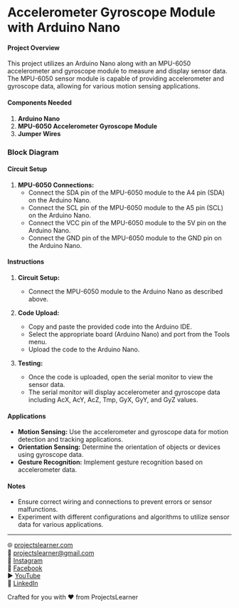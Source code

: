 # Accelerometer Gyroscope Module with Arduino Nano

#### Project Overview

This project utilizes an Arduino Nano along with an MPU-6050 accelerometer and gyroscope module to measure and display sensor data. The MPU-6050 sensor module is capable of providing accelerometer and gyroscope data, allowing for various motion sensing applications.

#### Components Needed

1. **Arduino Nano**
2. **MPU-6050 Accelerometer Gyroscope Module**
3. **Jumper Wires**

### Block Diagram



#### Circuit Setup

1. **MPU-6050 Connections:**
   - Connect the SDA pin of the MPU-6050 module to the A4 pin (SDA) on the Arduino Nano.
   - Connect the SCL pin of the MPU-6050 module to the A5 pin (SCL) on the Arduino Nano.
   - Connect the VCC pin of the MPU-6050 module to the 5V pin on the Arduino Nano.
   - Connect the GND pin of the MPU-6050 module to the GND pin on the Arduino Nano.

#### Instructions

1. **Circuit Setup:**
   - Connect the MPU-6050 module to the Arduino Nano as described above.

2. **Code Upload:**
   - Copy and paste the provided code into the Arduino IDE.
   - Select the appropriate board (Arduino Nano) and port from the Tools menu.
   - Upload the code to the Arduino Nano.

3. **Testing:**
   - Once the code is uploaded, open the serial monitor to view the sensor data.
   - The serial monitor will display accelerometer and gyroscope data including AcX, AcY, AcZ, Tmp, GyX, GyY, and GyZ values.

#### Applications

- **Motion Sensing:** Use the accelerometer and gyroscope data for motion detection and tracking applications.
- **Orientation Sensing:** Determine the orientation of objects or devices using gyroscope data.
- **Gesture Recognition:** Implement gesture recognition based on accelerometer data.

#### Notes

- Ensure correct wiring and connections to prevent errors or sensor malfunctions.
- Experiment with different configurations and algorithms to utilize sensor data for various applications.

---

🌐 [projectslearner.com](https://projectslearner.com)  
📧 [projectslearner@gmail.com](mailto:projectslearner@gmail.com)  
📸 [Instagram](https://www.instagram.com/projectslearner/)  
📘 [Facebook](https://www.facebook.com/projectslearner)  
▶️ [YouTube](https://www.youtube.com/@ProjectsLearner)  
📘 [LinkedIn](https://www.linkedin.com/in/projectslearner)  

Crafted for you with ❤️ from ProjectsLearner